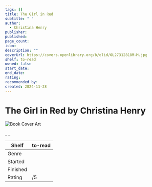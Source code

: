 ```yaml
---
tags: []
title: The Girl in Red
subtitle: " "
author:
  - Christina Henry
publisher: 
published: 
page_count: 
isbn: 
description: ""
coverUrl: https://covers.openlibrary.org/b/olid/OL27312818M-M.jpg
shelf: to-read
owned: false
start_date: 
end_date: 
rating: 
recommended_by: 
created: 2024-11-28
---
```


# The Girl in Red by Christina Henry

![Book Cover Art](https://covers.openlibrary.org/b/olid/OL27312818M-M.jpg)

_ _

| Shelf | to-read |
| --- | --- |
| Genre |  |
| Started |  |
| Finished |  |
| Rating | /5 |

